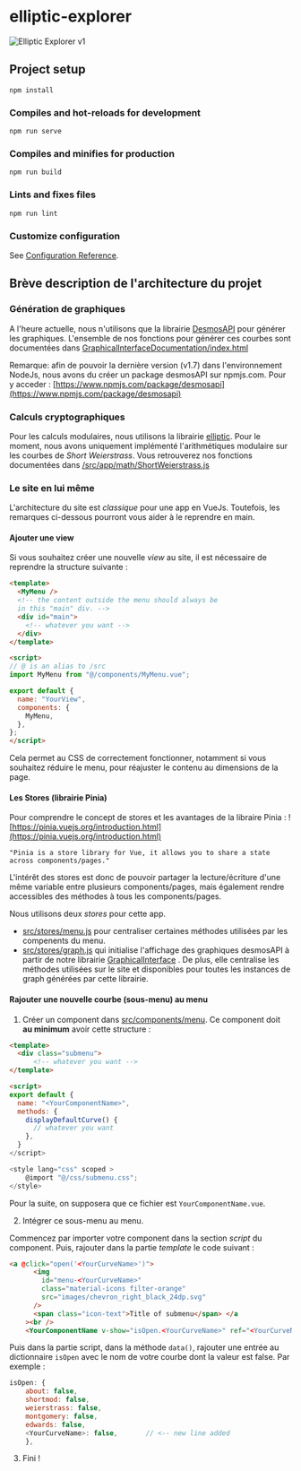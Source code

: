 # elliptic-explorer

![Elliptic Explorer v1](https://i.imgur.com/vnKWUWQ.gif)

## Project setup
```
npm install
```

### Compiles and hot-reloads for development
```
npm run serve
```

### Compiles and minifies for production
```
npm run build
```

### Lints and fixes files
```
npm run lint
```

### Customize configuration
See [Configuration Reference](https://cli.vuejs.org/config/).

## Brève description de l'architecture du projet

### Génération de graphiques

A l'heure actuelle, nous n'utilisons que la librairie [DesmosAPI](https://www.desmos.com/api/v1.7/docs/index.html) pour générer les graphiques.
L'ensemble de nos fonctions pour générer ces courbes sont documentées dans [GraphicalInterfaceDocumentation/index.html](https://github.com/DanielArian/elliptic-explorer/blob/main/GraphicalInterfaceDocumentation/index.html)

Remarque: afin de pouvoir la dernière version (v1.7) dans l'environnement NodeJs, nous avons du créer un package desmosAPI
sur npmjs.com. Pour y acceder : [https://www.npmjs.com/package/desmosapi](https://www.npmjs.com/package/desmosapi)

### Calculs cryptographiques

Pour les calculs modulaires, nous utilisons la librairie [elliptic](https://github.com/indutny/elliptic).
Pour le moment, nous avons uniquement implémenté l'arithmétiques modulaire sur les courbes de *Short Weierstrass*.
Vous retrouverez nos fonctions documentées dans [/src/app/math/ShortWeierstrass.js](https://github.com/DanielArian/elliptic-explorer/blob/main/src/app/math/ShortWeierstrass.js)

### Le site en lui même

L'architecture du site est *classique* pour une app en VueJs.
Toutefois, les remarques ci-dessous pourront vous aider à le reprendre en main.

#### Ajouter une view

Si vous souhaitez créer une nouvelle *view* au site, il est nécessaire de reprendre la structure
suivante :

```html
<template>
  <MyMenu />
  <!-- the content outside the menu should always be
  in this "main" div. -->
  <div id="main">
    <!-- whatever you want -->
  </div>
</template>

<script>
// @ is an alias to /src
import MyMenu from "@/components/MyMenu.vue";

export default {
  name: "YourView",
  components: {
    MyMenu,
  },
};
</script>
```

Cela permet au CSS de correctement fonctionner, notamment si vous souhaitez réduire
le menu, pour réajuster le contenu au dimensions de la page.

#### Les Stores (librairie Pinia)

Pour comprendre le concept de stores et les avantages de la libraire Pinia : 
![https://pinia.vuejs.org/introduction.html](https://pinia.vuejs.org/introduction.html)

`"Pinia is a store library for Vue, it allows you to share a state across components/pages."`

L'intérêt des stores est donc de pouvoir partager la lecture/écriture d'une même variable entre plusieurs components/pages, mais également rendre accessibles des méthodes à tous les components/pages.

Nous utilisons deux *stores* pour cette app. 

- [src/stores/menu.js](https://github.com/DanielArian/elliptic-explorer/blob/main/src/stores/menu.js) pour centraliser certaines méthodes utilisées par les compenents du menu.
- [src/stores/graph.js](https://github.com/DanielArian/elliptic-explorer/blob/main/src/stores/graph.js) qui initialise l'affichage des graphiques desmosAPI à partir de notre librairie 
[GraphicalInterface](https://github.com/DanielArian/elliptic-explorer/tree/main/src/app/graph) .
De plus, elle centralise les méthodes utilisées sur le site et disponibles pour toutes les 
instances de graph générées par cette librairie. 

#### Rajouter une nouvelle courbe (sous-menu) au menu

1. Créer un component dans [src/components/menu](https://github.com/DanielArian/elliptic-explorer/tree/main/src/components/menu). Ce component doit **au minimum** avoir cette structure :

```html
<template>
  <div class="submenu">
      <!-- whatever you want -->
</template>

<script>
export default {
  name: "<YourComponentName>",
  methods: {
    displayDefaultCurve() {
      // whatever you want
    },
  }
</script>

<style lang="css" scoped >
    @import "@/css/submenu.css";
</style>
```

Pour la suite, on supposera que ce fichier est `YourComponentName.vue`.

2. Intégrer ce sous-menu au menu. 

Commencez par importer votre component dans la section *script* du component. Puis, rajouter dans
la partie *template* le code suivant :

```html
<a @click="open('<YourCurveName>')">
      <img
        id="menu-<YourCurveName>"
        class="material-icons filter-orange"
        src="images/chevron_right_black_24dp.svg"
      />
      <span class="icon-text">Title of submenu</span> </a
    ><br />
    <YourComponentName v-show="isOpen.<YourCurveName>" ref="<YourCurveName>" />
```

Puis dans la partie script, dans la méthode `data()`, rajouter une entrée au dictionnaire
`isOpen` avec le nom de votre courbe dont la valeur est false. Par exemple :

```js
isOpen: {
    about: false,
    shortmod: false,
    weierstrass: false,
    montgomery: false,
    edwards: false,
    <YourCurveName>: false,       // <-- new line added
    },
```

3. Fini !